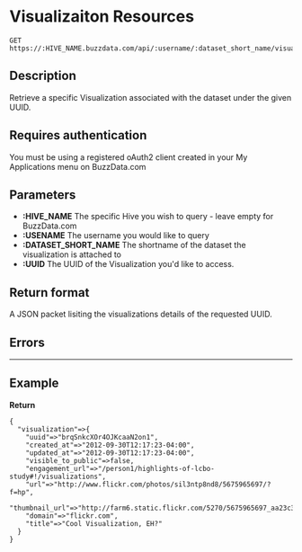# Visualizaiton Resources

    GET https://:HIVE_NAME.buzzdata.com/api/:username/:dataset_short_name/visualizations/:UUID

## Description

Retrieve a specific Visualization associated with the dataset under the given UUID. 

## Requires authentication

You must be using a registered oAuth2 client created in your My Applications menu on BuzzData.com

## Parameters

- **:HIVE_NAME** The specific Hive you wish to query - leave empty for BuzzData.com
- **:USENAME** The username you would like to query
- **:DATASET_SHORT_NAME** The shortname of the dataset the visualization is attached to
- **:UUID** The UUID of the Visualization you'd like to access.

## Return format

A JSON packet lisiting the visualizations details of the requested UUID.

## Errors

***

## Example

**Return**

    {
      "visualization"=>{
        "uuid"=>"brqSnkcXOr4OJKcaaN2on1", 
        "created_at"=>"2012-09-30T12:17:23-04:00", 
        "updated_at"=>"2012-09-30T12:17:23-04:00", 
        "visible_to_public"=>false, 
        "engagement_url"=>"/person1/highlights-of-lcbo-study#!/visualizations", 
        "url"=>"http://www.flickr.com/photos/sil3ntp8nd8/5675965697/?f=hp", 
        "thumbnail_url"=>"http://farm6.static.flickr.com/5270/5675965697_aa23c32e55_t.jpg", 
        "domain"=>"flickr.com", 
        "title"=>"Cool Visualization, EH?"
      }
    }
    
